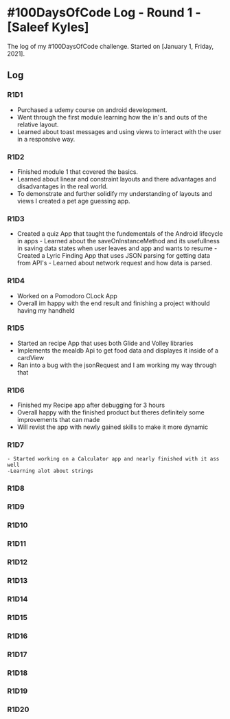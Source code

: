 # #100DaysOfCode Log - Round 1 - [Saleef Kyles]

The log of my #100DaysOfCode challenge. Started on [January 1, Friday, 2021].

## Log

### R1D1 
   - Purchased a udemy course on android development.
   - Went through the first module learning how the in's and outs of the relative layout.
   - Learned about toast messages and using views to interact with the user in a responsive way.

### R1D2
   - Finished module 1 that covered the basics.
   - Learned about linear and constraint layouts and there advantages and disadvantages in the real world.
   - To demonstrate and further solidify my understanding of layouts and views I created a pet age guessing app.

### R1D3
   - Created a quiz App that taught the fundementals of the Android lifecycle in apps 
    - Learned about the saveOnInstanceMethod and its usefullness in saving data states when user leaves and app and wants to resume
    -Created a Lyric Finding App that uses JSON parsing for getting data from API's
    - Learned about network request and how data is parsed.
### R1D4
  - Worked on a Pomodoro CLock App
  - Overall im happy with the end result and finishing a project withould having my handheld


### R1D5
   - Started an recipe App that uses both Glide and Volley libraries
   - Implements the mealdb Api to get food data and displayes it inside of a cardView
   - Ran into a bug with the jsonRequest and I am working my way through that

### R1D6
   - Finished my Recipe app after debugging for 3 hours
   - Overall happy with the finished product but theres definitely some improvements that can made
   - Will revist the app with newly gained skills to make it more dynamic
### R1D7
    - Started working on a Calculator app and nearly finished with it ass well
    -Learning alot about strings

### R1D8
### R1D9
### R1D10
### R1D11
### R1D12
### R1D13
### R1D14
### R1D15
### R1D16
### R1D17
### R1D18
### R1D19
### R1D20
    
